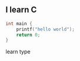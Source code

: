 ## I learn C

```C title="hello world.c"
int main {
    printf("hello world");
    return 0;
}
```
learn type